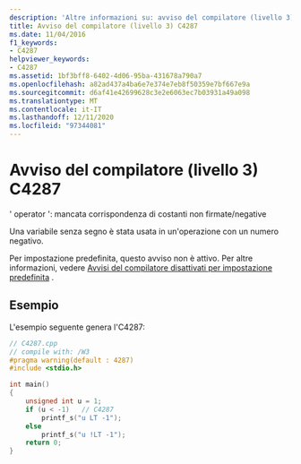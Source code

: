 ```yaml
---
description: 'Altre informazioni su: avviso del compilatore (livello 3) C4287'
title: Avviso del compilatore (livello 3) C4287
ms.date: 11/04/2016
f1_keywords:
- C4287
helpviewer_keywords:
- C4287
ms.assetid: 1bf3bff8-6402-4d06-95ba-431678a790a7
ms.openlocfilehash: a82ad437a4ba6e7e374e7eb8f50359e7bf667e9a
ms.sourcegitcommit: d6af41e42699628c3e2e6063ec7b03931a49a098
ms.translationtype: MT
ms.contentlocale: it-IT
ms.lasthandoff: 12/11/2020
ms.locfileid: "97344081"
---
```

# <a name="compiler-warning-level-3-c4287"></a>Avviso del compilatore (livello 3) C4287

' operator ': mancata corrispondenza di costanti non firmate/negative

Una variabile senza segno è stata usata in un'operazione con un numero negativo.

Per impostazione predefinita, questo avviso non è attivo. Per altre informazioni, vedere [Avvisi del compilatore disattivati per impostazione predefinita](../../preprocessor/compiler-warnings-that-are-off-by-default.md) .

## <a name="example"></a>Esempio

L'esempio seguente genera l'C4287:

```cpp
// C4287.cpp
// compile with: /W3
#pragma warning(default : 4287)
#include <stdio.h>

int main()
{
    unsigned int u = 1;
    if (u < -1)   // C4287
        printf_s("u LT -1");
    else
        printf_s("u !LT -1");
    return 0;
}
```
